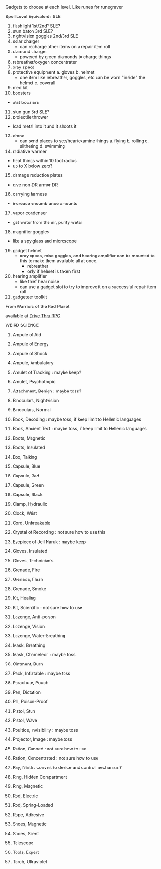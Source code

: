 Gadgets to choose at each level. Like runes for runegraver

Spell Level Equivalent : SLE

1. flashlight 1st/2nd? SLE?
2. stun baton 3rd SLE?
3. nightvision goggles 2nd/3rd SLE
4. solar charger
   * can recharge other items on a repair item roll
5. diamond charger
   * powered by green diamonds to charge things
6. rebreather/oxygen concentrater
7. xray specs
8. protective equipment
   a. gloves
   b. helmet
      * one item like rebreather, goggles, etc can
        be worn "inside" the helmet
   c. coverall
9. med kit
10. boosters
  * stat boosters
11. stun gun 3rd SLE?
12. projectile thrower
  * load metal into it and it shoots it
13. drone
    * can send places to see/hear/examine things
      a. flying
      b. rolling
      c. slithering
      d. swimming
14. radiative warmer
  * heat things within 10 foot radius
  * up to X below zero?
15. damage reduction plates
  * give non-DR armor DR
16. carrying harness
  * increase encumbrance amounts
17. vapor condenser
  * get water from the air, purify water
18. magnifier goggles
  * like a spy glass and microscope
19. gadget helmet
      * xray specs, misc goggles, and hearing amplifier
        can be mounted to this to make them available all at once.
        * rebreather
        * only if helmet is taken first
20. hearing amplifier
    * like thief hear noise
    * can use a gadget slot to try to improve it on a successful
      repair item roll
21. gadgeteer toolkit


From Warriors of the Red Planet

available at [Drive Thru RPG](https://www.drivethrurpg.com/product/171363/Warriors-of-the-Red-Planet)

WEIRD SCIENCE

1. Ampule of Aid

2. Ampule of Energy 

3. Ampule of Shock 

5. Ampule, Ambulatory 

8. Amulet of Tracking : maybe keep?

9. Amulet, Psychotropic 

10. Attachment, Benign : maybe toss?

11. Binoculars, Nightvision 

12. Binoculars, Normal 

13. Book, Decoding : maybe toss, if keep limit to Hellenic languages

14. Book, Ancient Text : maybe toss, if keep limit to Hellenic languages

15. Boots, Magnetic 

16. Boots, Insulated 

18. Box, Talking 

20. Capsule, Blue 

21. Capsule, Red 

22. Capsule, Green 

23. Capsule, Black 

27. Clamp, Hydraulic 

30. Clock, Wrist 

31. Cord, Unbreakable 

34. Crystal of Recording : not sure how to use this

36. Eyepiece of Jeil Naruk : maybe keep

40. Gloves, Insulated 

41. Gloves, Technician’s 

42. Grenade, Fire

43. Grenade, Flash

44. Grenade, Smoke

49. Kit, Healing

50. Kit, Scientific : not sure how to use

53. Lozenge, Anti-poison

54. Lozenge, Vision

55. Lozenge, Water-Breathing

57. Mask, Breathing

58. Mask, Chameleon : maybe toss

59. Ointment, Burn

60. Pack, Inflatable : maybe toss

62. Parachute, Pouch

65. Pen, Dictation

67. Pill, Poison-Proof

70. Pistol, Stun

71. Pistol, Wave

72. Poultice, Invisibility : maybe toss

74. Projector, Image : maybe toss

76. Ration, Canned : not sure how to use

77. Ration, Concentrated : not sure how to use

81. Ray, Ninth : convert to device and control mechanism?

85. Ring, Hidden Compartment

86. Ring, Magnetic

87. Rod, Electric

88. Rod, Spring-Loaded

89. Rope, Adhesive

92. Shoes, Magnetic

93. Shoes, Silent

94. Telescope

96. Tools, Expert

98. Torch, Ultraviolet
